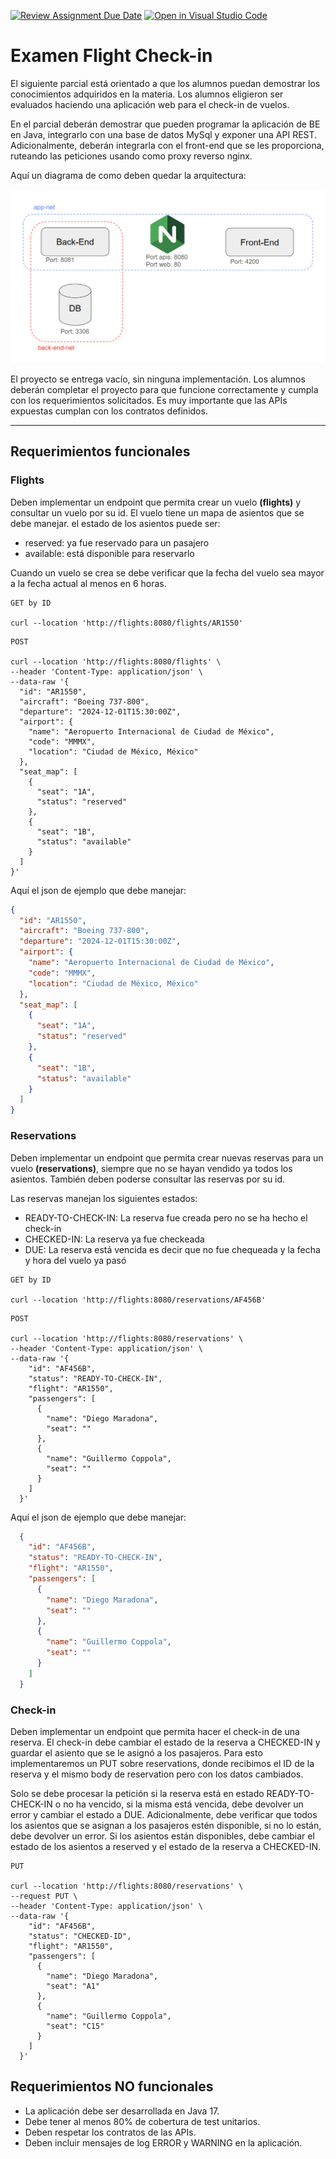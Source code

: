 [![Review Assignment Due Date](https://classroom.github.com/assets/deadline-readme-button-22041afd0340ce965d47ae6ef1cefeee28c7c493a6346c4f15d667ab976d596c.svg)](https://classroom.github.com/a/kGK9N93c)
[![Open in Visual Studio Code](https://classroom.github.com/assets/open-in-vscode-2e0aaae1b6195c2367325f4f02e2d04e9abb55f0b24a779b69b11b9e10269abc.svg)](https://classroom.github.com/online_ide?assignment_repo_id=17294518&assignment_repo_type=AssignmentRepo)
# Examen Flight Check-in

El siguiente parcial está orientado a que los alumnos puedan demostrar los conocimientos adquiridos en la materia. 
Los alumnos eligieron ser evaluados haciendo una aplicación web para el check-in de vuelos.

En el parcial deberán demostrar que pueden programar la aplicación de BE en Java, integrarlo con una base de datos MySql 
y exponer una API REST. Adicionalmente, deberán integrarla con el front-end que se les proporciona, ruteando las peticiones
usando como proxy reverso nginx.

Aquí un diagrama de como deben quedar la arquitectura:

![img.png](docs/app_doc/_media/img.png)

El proyecto se entrega vacío, sin ninguna implementación. Los alumnos deberán completar el proyecto para que funcione
correctamente y cumpla con los requerimientos solicitados. Es muy importante que las APIs expuestas cumplan con los
contratos definidos.

---

## Requerimientos funcionales

### Flights

Deben implementar un endpoint que permita crear un vuelo **(flights)** y consultar un vuelo por su id. El vuelo tiene un
mapa de asientos que se debe manejar. el estado de los asientos puede ser:
 * reserved: ya fue reservado para un pasajero
 * available: está disponible para reservarlo

Cuando un vuelo se crea se debe verificar que la fecha del vuelo sea mayor a la fecha actual al menos en 6 horas.

```
GET by ID

curl --location 'http://flights:8080/flights/AR1550'
```
```
POST

curl --location 'http://flights:8080/flights' \
--header 'Content-Type: application/json' \
--data-raw '{
  "id": "AR1550",
  "aircraft": "Boeing 737-800",
  "departure": "2024-12-01T15:30:00Z",
  "airport": {
    "name": "Aeropuerto Internacional de Ciudad de México",
    "code": "MMMX",
    "location": "Ciudad de México, México"
  },
  "seat_map": [
    {
      "seat": "1A",
      "status": "reserved"
    },
    {
      "seat": "1B",
      "status": "available"
    }
  ]
}'
```
Aquí el json de ejemplo que debe manejar:

```json
{
  "id": "AR1550",
  "aircraft": "Boeing 737-800",
  "departure": "2024-12-01T15:30:00Z",
  "airport": {
    "name": "Aeropuerto Internacional de Ciudad de México",
    "code": "MMMX",
    "location": "Ciudad de México, México"
  },
  "seat_map": [
    {
      "seat": "1A",
      "status": "reserved"
    },
    {
      "seat": "1B",
      "status": "available"
    }
  ]
}
```

### Reservations

Deben implementar un endpoint que permita crear nuevas reservas para un vuelo **(reservations)**, siempre que no se hayan vendido 
ya todos los asientos. También deben poderse consultar las reservas por su id. 

Las reservas manejan los siguientes estados: 
 * READY-TO-CHECK-IN: La reserva fue creada pero no se ha hecho el check-in
 * CHECKED-IN: La reserva ya fue checkeada
 * DUE: La reserva está vencida es decir que no fue chequeada y la fecha y hora del vuelo ya pasó

```
GET by ID

curl --location 'http://flights:8080/reservations/AF456B'
```
```
POST

curl --location 'http://flights:8080/reservations' \
--header 'Content-Type: application/json' \
--data-raw '{
    "id": "AF456B",
    "status": "READY-TO-CHECK-IN",
    "flight": "AR1550",
    "passengers": [
      {
        "name": "Diego Maradona",
        "seat": ""
      },
      {
        "name": "Guillermo Coppola",
        "seat": ""
      }
    ]
  }'
```

Aquí el json de ejemplo que debe manejar:

```json
  {
    "id": "AF456B",
    "status": "READY-TO-CHECK-IN",
    "flight": "AR1550",
    "passengers": [
      {
        "name": "Diego Maradona",
        "seat": ""
      },
      {
        "name": "Guillermo Coppola",
        "seat": ""
      }
    ]
  }
```

### Check-in

Deben implementar un endpoint que permita hacer el check-in de una reserva. El check-in debe cambiar el estado
de la reserva a CHECKED-IN y guardar el asiento que se le asignó a los pasajeros. Para esto implementaremos un PUT 
sobre reservations, donde recibimos el ID de la reserva y el mismo body de reservation pero con los datos cambiados.

Solo se debe procesar la petición si la reserva está en estado READY-TO-CHECK-IN o no ha vencido, si la misma está vencida,
debe devolver un error y cambiar el estado a DUE. Adicionalmente, debe verificar que todos los asientos que se asignan a
los pasajeros estén disponible, si no lo están, debe devolver un error. Si los asientos están disponibles, debe cambiar
el estado de los asientos a reserved y el estado de la reserva a CHECKED-IN.

```
PUT

curl --location 'http://flights:8080/reservations' \
--request PUT \
--header 'Content-Type: application/json' \
--data-raw '{
    "id": "AF456B",
    "status": "CHECKED-ID",
    "flight": "AR1550",
    "passengers": [
      {
        "name": "Diego Maradona",
        "seat": "A1"
      },
      {
        "name": "Guillermo Coppola",
        "seat": "C15"
      }
    ]
  }'
```

## Requerimientos NO funcionales

- La aplicación debe ser desarrollada en Java 17.
- Debe tener al menos 80% de cobertura de test unitarios.
- Deben respetar los contratos de las APIs.
- Deben incluir mensajes de log ERROR y WARNING en la aplicación.